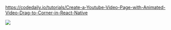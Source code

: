 https://codedaily.io/tutorials/Create-a-Youtube-Video-Page-with-Animated-Video-Drag-to-Corner-in-React-Native



![](anime1.gif)
